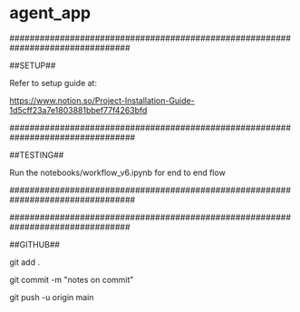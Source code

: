 # agent_app



################################################################################

##SETUP##

Refer to setup guide at:

https://www.notion.so/Project-Installation-Guide-1d5cff23a7e1803881bbef77f4263bfd



#################################################################################


##TESTING##

Run the notebooks/workflow_v6.ipynb for end to end flow


#################################################################################




################################################################################

##GITHUB##

git add .

git commit -m "notes on commit"

git push -u origin main



